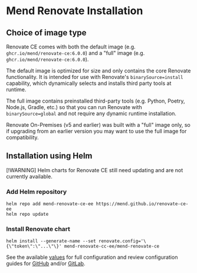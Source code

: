 # Mend Renovate Installation

## Choice of image type

Renovate CE comes with both the default image (e.g. `ghcr.io/mend/renovate-ce:6.0.0`) and a "full" image (e.g. `ghcr.io/mend/renovate-ce:6.0.0`).

The default image is optimized for size and only contains the core Renovate functionality.
It is intended for use with Renovate's `binarySource=install` capability, which dynamically selects and installs third party tools at runtime.

The full image contains preinstalled third-party tools (e.g. Python, Poetry, Node.js, Gradle, etc.) so that you can run Renovate with `binarySource=global` and not require any dynamic runtime installation.

Renovate On-Premises (v5 and earlier) was built with a "full" image only, so if upgrading from an earlier version you may want to use the full image for compatibility.

## Installation using Helm

[!WARNING] Helm charts for Renovate CE still need updating and are not currently available.

### Add Helm repository

```shell
helm repo add mend-renovate-ce-ee https://mend.github.io/renovate-ce-ee
helm repo update
```

### Install Renovate chart

```shell
helm install --generate-name --set renovate.config='\{\"token\":\"...\"\}' mend-renovate-cc-ee/mend-renovate-ce
```

See the available [values](../helm-charts/mend-renovate-ce/values.yaml) for full configuration and review configuration guides for [GitHub](./configuration-github.md) and/or [GitLab](./configuration-gitlab.md).
